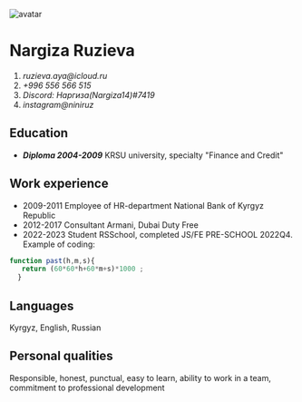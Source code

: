 ![avatar](https://user-images.githubusercontent.com/119623715/223964448-c10e9ca4-916c-4118-bb9f-a92311991fab.jpeg)
# Nargiza Ruzieva
1. _ruzieva.aya@icloud.ru_
2. _+996 556 566 515_
3. _Discord: Наргиза(Nargiza14)#7419_
4. _instagram@niniruz_
## Education
 * ***Diploma 2004-2009***
KRSU university, specialty "Finance and Credit"
## Work experience
 * 2009-2011 Employee of HR-department National Bank of Kyrgyz Republic
  * 2012-2017 Consultant Armani, Dubai Duty Free
   * 2022-2023 Student RSSchool, completed JS/FE PRE-SCHOOL 2022Q4. Example of coding:
```javascript
function past(h,m,s){
   return (60*60*h+60*m+s)*1000 ;
  }
```
## Languages 
Kyrgyz, English, Russian
## Personal qualities
Responsible, honest, punctual, easy to learn, ability to work in a team, commitment to professional development
